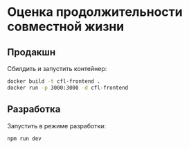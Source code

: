 # Оценка продолжительности совместной жизни

## Продакшн

Сбилдить и запустить контейнер:

```sh
docker build -t cfl-frontend .
docker run -p 3000:3000 -d cfl-frontend
```

## Разработка

Запустить в режиме разработки:

```sh
npm run dev
```
